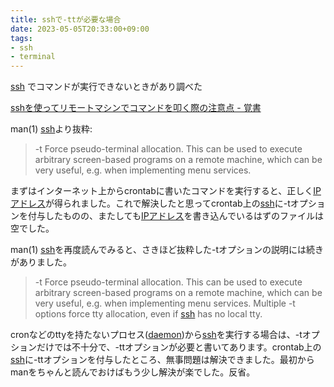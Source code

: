 ```yaml
---
title: sshで-ttが必要な場合
date: 2023-05-05T20:33:00+09:00
tags:
- ssh
- terminal
---
```


[ssh](note/ssh.md) でコマンドが実行できないときがあり調べた

[sshを使ってリモートマシンでコマンドを叩く際の注意点 - 覚書](https://satoru-takeuchi.hatenablog.com/entry/2017/04/11/223932)

man(1) [ssh](http://d.hatena.ne.jp/keyword/ssh)より抜粋:

 > 
 > -t Force pseudo-terminal allocation. This can be used to execute arbitrary screen-based programs on a remote machine, which can be very useful, e.g. when implementing menu services.

まずはインターネット上からcrontabに書いたコマンドを実行すると、正しく[IPアドレス](http://d.hatena.ne.jp/keyword/IP%A5%A2%A5%C9%A5%EC%A5%B9)が得られました。これで解決したと思ってcrontab上の[ssh](http://d.hatena.ne.jp/keyword/ssh)に-tオプションを付与したものの、またしても[IPアドレス](http://d.hatena.ne.jp/keyword/IP%A5%A2%A5%C9%A5%EC%A5%B9)を書き込んでいるはずのファイルは空でした。

man(1) [ssh](http://d.hatena.ne.jp/keyword/ssh)を再度読んでみると、さきほど抜粋した-tオプションの説明には続きがありました。

 > 
 > -t Force pseudo-terminal allocation. This can be used to execute arbitrary screen-based programs on a remote machine, which can be very useful, e.g. when implementing menu services. Multiple -t options force tty allocation, even if [ssh](http://d.hatena.ne.jp/keyword/ssh) has no local tty.

cronなどのttyを持たないプロセス([daemon](http://d.hatena.ne.jp/keyword/daemon))から[ssh](http://d.hatena.ne.jp/keyword/ssh)を実行する場合は、-tオプションだけでは不十分で、-ttオプションが必要と書いてあります。crontab上の[ssh](http://d.hatena.ne.jp/keyword/ssh)に-ttオプションを付与したところ、無事問題は解決できました。最初からmanをちゃんと読んでおけばもう少し解決が楽でした。反省。
